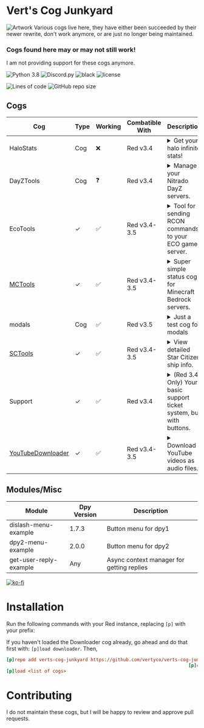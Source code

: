 # Vert's Cog Junkyard

![Artwork](https://i.imgur.com/8QGMhkj.png)
Various cogs live here, they have either been succeeded by their newer rewrite, don't work anymore, or are just no
longer being maintained.

### Cogs found here may or may not still work!

I am not providing support for these cogs anymore.

![Python 3.8](https://img.shields.io/badge/python-v3.8-orange?style=for-the-badge)
![Discord.py](https://img.shields.io/badge/discord-py-blue?style=for-the-badge)
![black](https://img.shields.io/badge/style-black-000000?style=for-the-badge&?link=https://github.com/psf/black)
![license](https://img.shields.io/github/license/Vertyco/verts-cog-junkyard?style=for-the-badge)

![Lines of code](https://img.shields.io/tokei/lines/github/Vertyco/verts-cog-junkyard?color=yellow&label=Lines&style=for-the-badge)
![GitHub repo size](https://img.shields.io/github/repo-size/Vertyco/verts-cog-junkyard?color=blueviolet&style=for-the-badge)

## Cogs

| Cog                                              | Type | Working | Combatible With | Description                                                                                                                                                                                                                                                                                                                                                                                                   |
|--------------------------------------------------|------|---------|-----------------|---------------------------------------------------------------------------------------------------------------------------------------------------------------------------------------------------------------------------------------------------------------------------------------------------------------------------------------------------------------------------------------------------------------|
| HaloStats                                        | Cog  | ❌       | Red v3.4        | <details><summary>Get your halo infinite stats!</summary> Pull stats via webscraping.</details>                                                                                                                                                                                                                                                                                                               |
| DayZTools                                        | Cog  | ❓       | Red v3.4        | <details><summary>Manage your Nitrado DayZ servers.</summary> Status logs, player counts, management commands ect...</details>                                                                                                                                                                                                                                                                                |
| EcoTools                                         | ✓    | ✅       | Red v3.4-3.5    | <details><summary>Tool for sending RCON commands to your ECO game server.</summary> Add your servers and send RCON commands through discord.</details>                                                                                                                                                                                                                                                        |
| [MCTools](mctools/README.md)                     | ✓    | ✅       | Red v3.4-3.5    | <details><summary>Super simple status cog for Minecraft Bedrock servers.</summary> Displays a status embed showing server version and player count. Only for BEDROCK dedicated servers since there is already one that supports Java.</details>                                                                                                                                                               |
| modals                                           | Cog  | ✅       | Red v3.5        | <details><summary>Just a test cog for modals</summary> Literally that's it</details>                                                                                                                                                                                                                                                                                                                          |
| [SCTools](sctools/README.md)                     | ✓    | ✅       | Red v3.4-3.5    | <details><summary>View detailed Star Citizen ship info.</summary> Right now there is only one command (scships) that displays detailed info for ships in SC, you can use "[p]scships shipname" to search for a specific ship.</details>                                                                                                                                                                       |
| Support                                          | ✓    | ✅       | Red v3.4        | <details><summary>(Red 3.4 Only) Your basic support ticket system, but with buttons.</summary> Configure a ticket category and support message for the button to be added to, includes ticket log feature and optional transcripts.</details>                                                                                                                                                                 |
| [YouTubeDownloader](youtubedownloader/README.md) | ✓    | ✅       | Red v3.4-3.5    | <details><summary>Download YouTube videos as audio files.</summary> Allows you to download entire playlists, all videos from a channel, or individual videos as audio files. You can either download them locally or have them sent directly to discord. WARNING: Downloading YouTube videos via 3rd party methods is against their ToS and I am not responsible if you get your bots ip suspended.</details> |

## Modules/Misc

| Module                 | Dpy Version | Description                               |
|------------------------|-------------|-------------------------------------------|
| dislash-menu-example   | 1.7.3       | Button menu for dpy1                      |
| dpy2-menu-example      | 2.0.0       | Button menu for dpy2                      |
| get-user-reply-example | Any         | Async context manager for getting replies |

[![ko-fi](https://ko-fi.com/img/githubbutton_sm.svg)](https://ko-fi.com/vertyco)

# Installation

Run the following commands with your Red instance, replacing `[p]` with your prefix:

If you haven't loaded the Downloader cog already, go ahead and do that first with: `[p]load downloader`. Then,

```ini
[p]repo add verts-cog-junkyard https://github.com/vertyco/verts-cog-junkyard
                                                                   [p]cog install verts-cog-junkyard <list of cogs>
[p]load <list of cogs>
```

# Contributing

I do not maintain these cogs, but I will be happy to review and approve pull requests.

